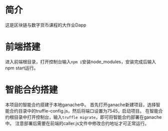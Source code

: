# 简介
这是区块链与数字货币课程的大作业Dapp

# 前端搭建
进入前端根目录，打开控制台输入```npm i```安装node_modules，安装完成后输入npm start运行。

# 智能合约搭建
本项目的智能合约搭建于本地ganache中。
首先打开ganache新建项目，选择智能合约目录中的truffle-config.js，然后将端口设置为7545，启动项目。
在智能合约根目录中打开控制台，输入```truffle migrate```，即可将智能合约部署在ganache中。
注意部署后需要在前端的caller.js文件中修改合约地址才可正常运行。
